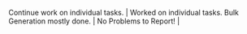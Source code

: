 

Continue work on individual tasks. | Worked on individual tasks. Bulk Generation mostly done. | No Problems to Report! |
